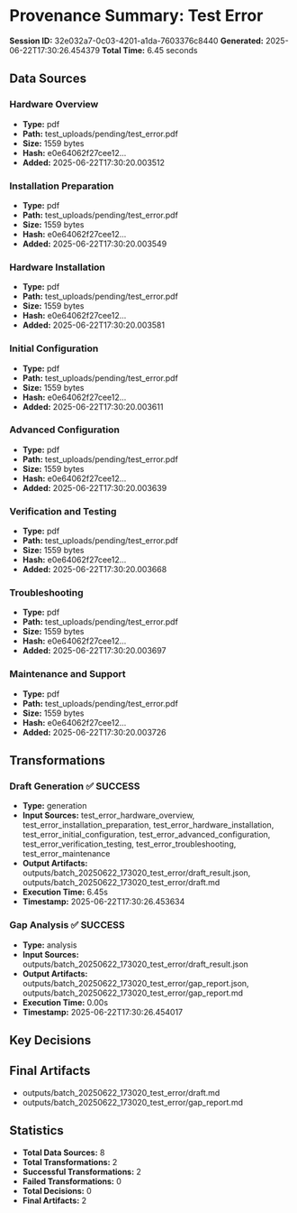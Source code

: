 # Provenance Summary: Test Error

**Session ID:** 32e032a7-0c03-4201-a1da-7603376c8440
**Generated:** 2025-06-22T17:30:26.454379
**Total Time:** 6.45 seconds

## Data Sources

### Hardware Overview
- **Type:** pdf
- **Path:** test_uploads/pending/test_error.pdf
- **Size:** 1559 bytes
- **Hash:** e0e64062f27cee12...
- **Added:** 2025-06-22T17:30:20.003512

### Installation Preparation
- **Type:** pdf
- **Path:** test_uploads/pending/test_error.pdf
- **Size:** 1559 bytes
- **Hash:** e0e64062f27cee12...
- **Added:** 2025-06-22T17:30:20.003549

### Hardware Installation
- **Type:** pdf
- **Path:** test_uploads/pending/test_error.pdf
- **Size:** 1559 bytes
- **Hash:** e0e64062f27cee12...
- **Added:** 2025-06-22T17:30:20.003581

### Initial Configuration
- **Type:** pdf
- **Path:** test_uploads/pending/test_error.pdf
- **Size:** 1559 bytes
- **Hash:** e0e64062f27cee12...
- **Added:** 2025-06-22T17:30:20.003611

### Advanced Configuration
- **Type:** pdf
- **Path:** test_uploads/pending/test_error.pdf
- **Size:** 1559 bytes
- **Hash:** e0e64062f27cee12...
- **Added:** 2025-06-22T17:30:20.003639

### Verification and Testing
- **Type:** pdf
- **Path:** test_uploads/pending/test_error.pdf
- **Size:** 1559 bytes
- **Hash:** e0e64062f27cee12...
- **Added:** 2025-06-22T17:30:20.003668

### Troubleshooting
- **Type:** pdf
- **Path:** test_uploads/pending/test_error.pdf
- **Size:** 1559 bytes
- **Hash:** e0e64062f27cee12...
- **Added:** 2025-06-22T17:30:20.003697

### Maintenance and Support
- **Type:** pdf
- **Path:** test_uploads/pending/test_error.pdf
- **Size:** 1559 bytes
- **Hash:** e0e64062f27cee12...
- **Added:** 2025-06-22T17:30:20.003726

## Transformations

### Draft Generation ✅ SUCCESS
- **Type:** generation
- **Input Sources:** test_error_hardware_overview, test_error_installation_preparation, test_error_hardware_installation, test_error_initial_configuration, test_error_advanced_configuration, test_error_verification_testing, test_error_troubleshooting, test_error_maintenance
- **Output Artifacts:** outputs/batch_20250622_173020_test_error/draft_result.json, outputs/batch_20250622_173020_test_error/draft.md
- **Execution Time:** 6.45s
- **Timestamp:** 2025-06-22T17:30:26.453634

### Gap Analysis ✅ SUCCESS
- **Type:** analysis
- **Input Sources:** outputs/batch_20250622_173020_test_error/draft_result.json
- **Output Artifacts:** outputs/batch_20250622_173020_test_error/gap_report.json, outputs/batch_20250622_173020_test_error/gap_report.md
- **Execution Time:** 0.00s
- **Timestamp:** 2025-06-22T17:30:26.454017

## Key Decisions

## Final Artifacts

- outputs/batch_20250622_173020_test_error/draft.md
- outputs/batch_20250622_173020_test_error/gap_report.md

## Statistics

- **Total Data Sources:** 8
- **Total Transformations:** 2
- **Successful Transformations:** 2
- **Failed Transformations:** 0
- **Total Decisions:** 0
- **Final Artifacts:** 2